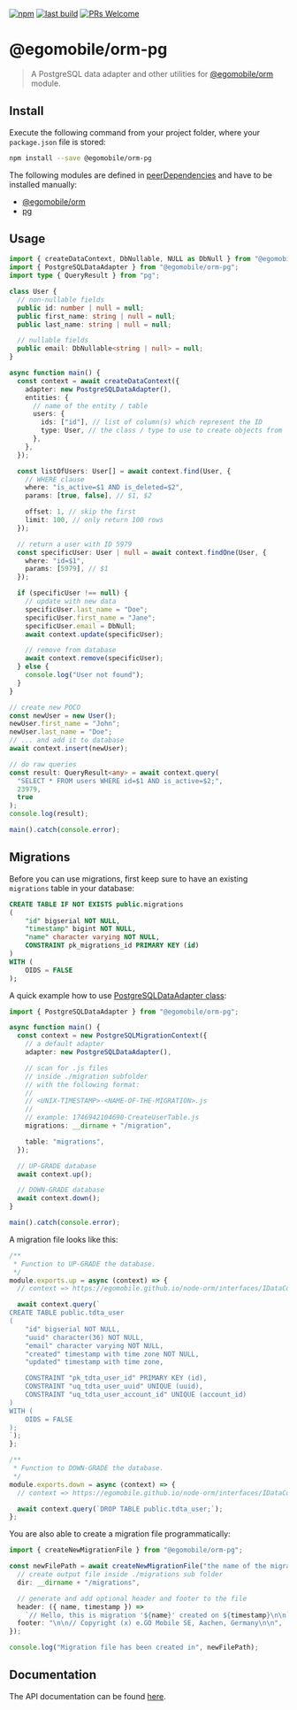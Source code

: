 [![npm](https://img.shields.io/npm/v/@egomobile/orm-pg.svg)](https://www.npmjs.com/package/@egomobile/orm-pg)
[![last build](https://img.shields.io/github/workflow/status/egomobile/node-orm-pg/Publish)](https://github.com/egomobile/node-orm-pg/actions?query=workflow%3APublish)
[![PRs Welcome](https://img.shields.io/badge/PRs-welcome-brightgreen.svg?style=flat-square)](https://github.com/egomobile/node-orm-pg/pulls)

# @egomobile/orm-pg

> A PostgreSQL data adapter and other utilities for [@egomobile/orm](https://github.com/egomobile/node-orm) module.

## Install

Execute the following command from your project folder, where your `package.json` file is stored:

```bash
npm install --save @egomobile/orm-pg
```

The following modules are defined in [peerDependencies](https://nodejs.org/uk/blog/npm/peer-dependencies/) and have to be installed manually:

- [@egomobile/orm](https://github.com/egomobile/node-orm)
- [pg](https://github.com/brianc/node-postgres)

## Usage

```typescript
import { createDataContext, DbNullable, NULL as DbNull } from "@egomobile/orm";
import { PostgreSQLDataAdapter } from "@egomobile/orm-pg";
import type { QueryResult } from "pg";

class User {
  // non-nullable fields
  public id: number | null = null;
  public first_name: string | null = null;
  public last_name: string | null = null;

  // nullable fields
  public email: DbNullable<string | null> = null;
}

async function main() {
  const context = await createDataContext({
    adapter: new PostgreSQLDataAdapter(),
    entities: {
      // name of the entity / table
      users: {
        ids: ["id"], // list of column(s) which represent the ID
        type: User, // the class / type to use to create objects from
      },
    },
  });

  const listOfUsers: User[] = await context.find(User, {
    // WHERE clause
    where: "is_active=$1 AND is_deleted=$2",
    params: [true, false], // $1, $2

    offset: 1, // skip the first
    limit: 100, // only return 100 rows
  });

  // return a user with ID 5979
  const specificUser: User | null = await context.findOne(User, {
    where: "id=$1",
    params: [5979], // $1
  });

  if (specificUser !== null) {
    // update with new data
    specificUser.last_name = "Doe";
    specificUser.first_name = "Jane";
    specificUser.email = DbNull;
    await context.update(specificUser);

    // remove from database
    await context.remove(specificUser);
  } else {
    console.log("User not found");
  }
}

// create new POCO
const newUser = new User();
newUser.first_name = "John";
newUser.last_name = "Doe";
// ... and add it to database
await context.insert(newUser);

// do raw queries
const result: QueryResult<any> = await context.query(
  "SELECT * FROM users WHERE id=$1 AND is_active=$2;",
  23979,
  true
);
console.log(result);

main().catch(console.error);
```

## Migrations

Before you can use migrations, first keep sure to have an existing `migrations` table in your database:

```sql
CREATE TABLE IF NOT EXISTS public.migrations
(
    "id" bigserial NOT NULL,
    "timestamp" bigint NOT NULL,
    "name" character varying NOT NULL,
    CONSTRAINT pk_migrations_id PRIMARY KEY (id)
)
WITH (
    OIDS = FALSE
);
```

A quick example how to use [PostgreSQLDataAdapter class](https://egomobile.github.io/node-orm-pg/classes/PostgreSQLDataAdapter.html):

```typescript
import { PostgreSQLDataAdapter } from "@egomobile/orm-pg";

async function main() {
  const context = new PostgreSQLMigrationContext({
    // a default adapter
    adapter: new PostgreSQLDataAdapter(),

    // scan for .js files
    // inside ./migration subfolder
    // with the following format:
    //
    // <UNIX-TIMESTAMP>-<NAME-OF-THE-MIGRATION>.js
    //
    // example: 1746942104690-CreateUserTable.js
    migrations: __dirname + "/migration",

    table: "migrations",
  });

  // UP-GRADE database
  await context.up();

  // DOWN-GRADE database
  await context.down();
}

main().catch(console.error);
```

A migration file looks like this:

```javascript
/**
 * Function to UP-GRADE the database.
 */
module.exports.up = async (context) => {
  // context => https://egomobile.github.io/node-orm/interfaces/IDataContext.html

  await context.query(`
CREATE TABLE public.tdta_user
(
    "id" bigserial NOT NULL,
    "uuid" character(36) NOT NULL,
    "email" character varying NOT NULL,
    "created" timestamp with time zone NOT NULL,
    "updated" timestamp with time zone,

    CONSTRAINT "pk_tdta_user_id" PRIMARY KEY (id),
    CONSTRAINT "uq_tdta_user_uuid" UNIQUE (uuid),
    CONSTRAINT "uq_tdta_user_account_id" UNIQUE (account_id)
)
WITH (
    OIDS = FALSE
);
`);
};

/**
 * Function to DOWN-GRADE the database.
 */
module.exports.down = async (context) => {
  // context => https://egomobile.github.io/node-orm/interfaces/IDataContext.html

  await context.query(`DROP TABLE public.tdta_user;`);
};
```

You are also able to create a migration file programmatically:

```typescript
import { createNewMigrationFile } from "@egomobile/orm-pg";

const newFilePath = await createNewMigrationFile("the name of the migration", {
  // create output file inside ./migrations sub folder
  dir: __dirname + "/migrations",

  // generate and add optional header and footer to the file
  header: ({ name, timestamp }) =>
    `// Hello, this is migration '${name}' created on ${timestamp}\n\n`,
  footer: "\n\n// Copyright (x) e.GO Mobile SE, Aachen, Germany\n\n",
});

console.log("Migration file has been created in", newFilePath);
```

## Documentation

The API documentation can be found [here](https://egomobile.github.io/node-orm-pg/).
